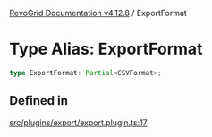 [RevoGrid Documentation v4.12.8](README.md) / ExportFormat

# Type Alias: ExportFormat

```ts
type ExportFormat: Partial<CSVFormat>;
```

## Defined in

[src/plugins/export/export.plugin.ts:17](https://github.com/revolist/revogrid/blob/c3ca1940d3bbc95c0549378ff25b8d267352be31/src/plugins/export/export.plugin.ts#L17)
